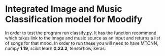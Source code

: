 # Integrated Image and Music Classification model for Moodify

In order to test the program run classify.py. It has the function recommend which takes link to the image and music source as an input and returns a list of songs 
for that mood. In order to run these you will need to have MTCNN, numpy **1.19**, scikit learn **0.23.2**, tensorflow, keras. 
